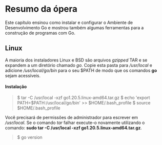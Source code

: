# Resumo da ópera
Este capítulo ensinou como instalar e configurar o Ambiente de Desenvolvimento Go e mostrou também algumas ferramentas para a construção de programas com Go.

## Linux
A maioria dos instaladores Linux e BSD são arquivos *gzipped* TAR e se expandem a um diretório chamado *go*. Copie esta pasta para */usr/local* e adicione */usr/local/go/bin* para o seu $PATH de modo que os comandos **go** sejam acessíveis.

#### Instalação
> $ tar -C /usr/local -xzf go1.20.5.linux-amd64.tar.gz
> $ echo 'export PATH=$PATH:/usr/local/go/bin' >> $HOME/.bash_profile
> $ source $HOME/.bash_profile

Você precisará de permissôes de administrador para escrever em */usr/local*. Se o comando *tar* falhar execute-o novamente utilizando o comando: **sudo tar -C /usr/local -xzf go1.20.5.linux-amd64.tar.gz**.
> $ go version


